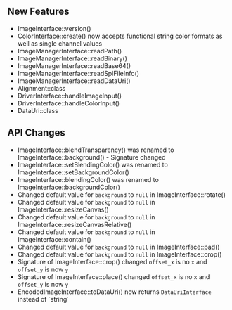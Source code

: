 ## New Features

- ImageInterface::version()
- ColorInterface::create() now accepts functional string color formats as well as single channel values
- ImageManagerInterface::readPath()
- ImageManagerInterface::readBinary()
- ImageManagerInterface::readBase64()
- ImageManagerInterface::readSplFileInfo()
- ImageManagerInterface::readDataUri()
- Alignment::class
- DriverInterface::handleImageInput()
- DriverInterface::handleColorInput()
- DataUri::class

## API Changes

- ImageInterface::blendTransparency() was renamed to ImageInterface::background() - Signature changed
- ImageInterface::setBlendingColor() was renamed to ImageInterface::setBackgroundColor()
- ImageInterface::blendingColor() was renamed to ImageInterface::backgroundColor()
- Changed default value for `background` to `null` in ImageInterface::rotate()
- Changed default value for `background` to `null` in ImageInterface::resizeCanvas()
- Changed default value for `background` to `null` in ImageInterface::resizeCanvasRelative()
- Changed default value for `background` to `null` in ImageInterface::contain()
- Changed default value for `background` to `null` in ImageInterface::pad()
- Changed default value for `background` to `null` in ImageInterface::crop()
- Signature of ImageInterface::crop() changed `offset_x` is no `x` and `offset_y` is now `y`
- Signature of ImageInterface::place() changed `offset_x` is no `x` and `offset_y` is now `y`
- EncodedImageInterface::toDataUri() now returns `DataUriInterface` instead of `string´
